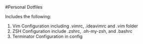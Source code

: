 #Personal Dotfiles

Includes the following:

1. Vim Configuration including .vimrc, .ideavimrc and .vim folder
2. ZSH Configuration include .zshrc, .oh-my-zsh, and .bashrc
3. Terminator Configuration in config

